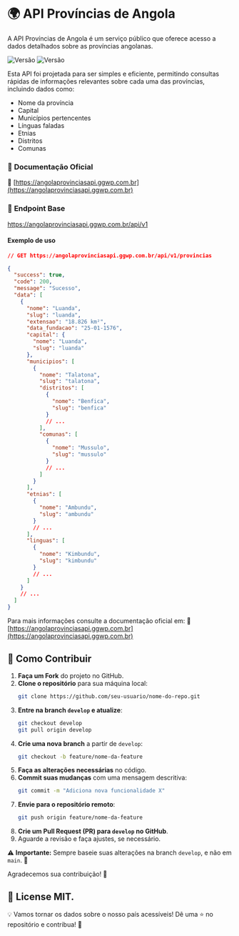 # 🌍 API Províncias de Angola
A API Províncias de Angola é um serviço público que oferece acesso a dados detalhados sobre as províncias angolanas.

![Versão](https://img.shields.io/badge/Versão-v1.0.0-green) ![Versão](https://img.shields.io/badge/License-MIT-red)

Esta API foi projetada para ser simples e eficiente, permitindo consultas rápidas de informações relevantes sobre cada uma das províncias, incluindo dados como:
- Nome da província </br>
- Capital </br>
- Municípios pertencentes </br>
- Línguas faladas </br>
- Etnias </br>
- Distritos </br>
- Comunas </br>


### 📄 **Documentação Oficial**  
🔗 [https://angolaprovinciasapi.ggwp.com.br](https://angolaprovinciasapi.ggwp.com.br)

### 🔗 **Endpoint Base**
https://angolaprovinciasapi.ggwp.com.br/api/v1

#### **Exemplo de uso**

```json
// GET https://angolaprovinciasapi.ggwp.com.br/api/v1/provincias

{
  "success": true,
  "code": 200,
  "message": "Sucesso",
  "data": [
    {
      "nome": "Luanda",
      "slug": "luanda",
      "extensao": "18.826 km²",
      "data_fundacao": "25-01-1576",
      "capital": {
        "nome": "Luanda",
        "slug": "luanda"
      },
      "municipios": [
        {
          "nome": "Talatona",
          "slug": "talatona",
          "distritos": [
            {
              "nome": "Benfica",
              "slug": "benfica"
            }
            // ...
          ],
          "comunas": [
            {
              "nome": "Mussulo",
              "slug": "mussulo"
            }
            // ...
          ]
        }
      ],
      "etnias": [
        {
          "nome": "Ambundu",
          "slug": "ambundu"
        }
        // ...
      ],
      "linguas": [
        {
          "nome": "Kimbundu",
          "slug": "kimbundu"
        }
        // ...
      ]
    }
    // ...
  ]
}

```

Para mais informações consulte a documentação oficial em:
🔗 [https://angolaprovinciasapi.ggwp.com.br](https://angolaprovinciasapi.ggwp.com.br)

## 🤝 Como Contribuir

1. **Faça um Fork** do projeto no GitHub.
2. **Clone o repositório** para sua máquina local:
   ```bash
   git clone https://github.com/seu-usuario/nome-do-repo.git
   ```
3. **Entre na branch `develop` e atualize**:
   ```bash
   git checkout develop  
   git pull origin develop  
   ```
4. **Crie uma nova branch** a partir de `develop`:
   ```bash
   git checkout -b feature/nome-da-feature
   ```
5. **Faça as alterações necessárias** no código.
6. **Commit suas mudanças** com uma mensagem descritiva:
   ```bash
   git commit -m "Adiciona nova funcionalidade X"
   ```
7. **Envie para o repositório remoto**:
   ```bash
   git push origin feature/nome-da-feature
   ```
8. **Crie um Pull Request (PR) para `develop` no GitHub**.
9. Aguarde a revisão e faça ajustes, se necessário.

⚠️ **Importante:** Sempre baseie suas alterações na branch `develop`, e não em `main`. 🚀

Agradecemos sua contribuição! 🚀  

## :memo: License MIT.

💡 Vamos tornar os dados sobre o nosso país acessíveis! Dê uma ⭐ no repositório e contribua! 🚀
